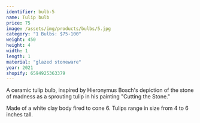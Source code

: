 ```yaml
---
identifier: bulb-5
name: Tulip bulb
price: 75
image: /assets/img/products/bulbs/5.jpg
category: "1 Bulbs: $75-100"
weight: 450
height: 4
width: 1
length: 1
material: "glazed stoneware"
year: 2021
shopify: 6594925363379
---
```


A ceramic tulip bulb, inspired by  Hieronymus Bosch's depiction of the stone of madness as a sprouting tulip in his painting "Cutting the Stone."

Made of a white clay body fired to cone 6. Tulips range in size from 4 to 6 inches tall.